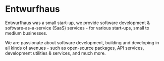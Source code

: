# Entwurfhaus

Entwurfhaus was a small start-up, we provide software development & software-as-a-service (SaaS) services - for various start-ups, small to medium businesses.

We are passionate about software development, building and developing in all kinds of avenues - such as open-source packages, API services, development utilities & services, and much more.
